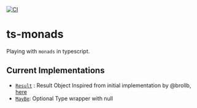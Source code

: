 [![CI](https://github.com/umesh-timalsina/ts-monads/actions/workflows/CI.yml/badge.svg)](https://github.com/umesh-timalsina/ts-monads/actions/workflows/CI.yml)
# ts-monads

Playing with `monads` in typescript. 

## Current Implementations

- [`Result`](./lib/Result.ts) : Result Object Inspired from initial implementation by @brollb, [here](https://github.com/deepforge-dev/webgme-json-importer/blob/1c3622381d751f61e8d51874cd6189438b1b2ac4/lib/common/JSONImporter/Utils.ts#L98-L132)
- [`MayBe`](./lib/Maybe.ts): Optional Type wrapper with null